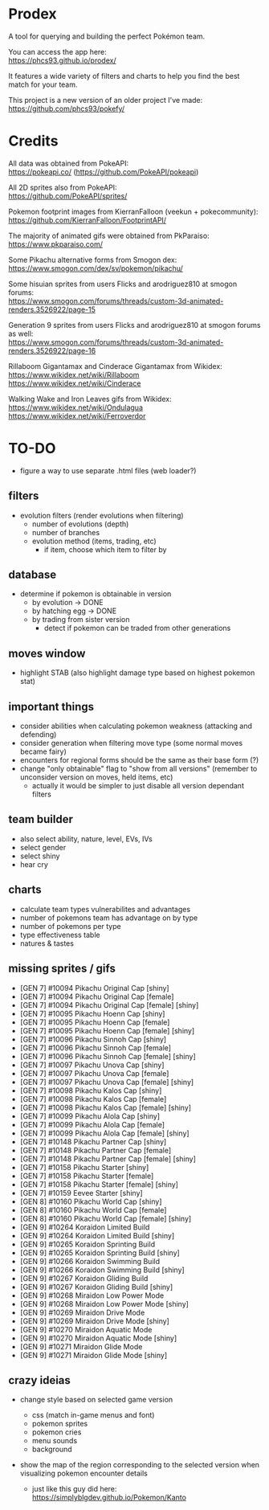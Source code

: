# Prodex

A tool for querying and building the perfect Pokémon team.

You can access the app here:  
https://phcs93.github.io/prodex/

It features a wide variety of filters and charts to help you find the best match for your team.

This project is a new version of an older project I've made:  
https://github.com/phcs93/pokefy/

# Credits

All data was obtained from PokeAPI:  
https://pokeapi.co/ (https://github.com/PokeAPI/pokeapi)

All 2D sprites also from PokeAPI:  
https://github.com/PokeAPI/sprites/

Pokemon footprint images from KierranFalloon (veekun + pokecommunity):  
https://github.com/KierranFalloon/FootprintAPI/

The majority of animated gifs were obtained from PkParaiso:  
https://www.pkparaiso.com/

Some Pikachu alternative forms from Smogon dex:  
https://www.smogon.com/dex/sv/pokemon/pikachu/

Some hisuian sprites from users Flicks and arodriguez810 at smogon forums:  
https://www.smogon.com/forums/threads/custom-3d-animated-renders.3526922/page-15

Generation 9 sprites from users Flicks and arodriguez810 at smogon forums as well:  
https://www.smogon.com/forums/threads/custom-3d-animated-renders.3526922/page-16

Rillaboom Gigantamax and Cinderace Gigantamax from Wikidex:  
https://www.wikidex.net/wiki/Rillaboom  
https://www.wikidex.net/wiki/Cinderace  

Walking Wake and Iron Leaves gifs from Wikidex:  
https://www.wikidex.net/wiki/Ondulagua  
https://www.wikidex.net/wiki/Ferroverdor

# TO-DO

- figure a way to use separate .html files (web loader?)

## filters

- evolution filters (render evolutions when filtering)
  - number of evolutions (depth)
  - number of branches
  - evolution method (items, trading, etc)
    - if item, choose which item to filter by

## database

- determine if pokemon is obtainable in version 
  - by evolution -> DONE
  - by hatching egg  -> DONE
  - by trading from sister version
    - detect if pokemon can be traded from other generations

## moves window

- highlight STAB (also highlight damage type based on highest pokemon stat)

## important things

- consider abilities when calculating pokemon weakness (attacking and defending)
- consider generation when filtering move type (some normal moves became fairy)
- encounters for regional forms should be the same as their base form (?)
- change "only obtainable" flag to "show from all versions" (remember to unconsider version on moves, held items, etc)
  - actually it would be simpler to just disable all version dependant filters

## team builder 

- also select ability, nature, level, EVs, IVs
- select gender
- select shiny
- hear cry

## charts

- calculate team types vulnerabilites and advantages
- number of pokemons team has advantage on by type
- number of pokemons per type
- type effectiveness table
- natures & tastes

## missing sprites / gifs

- [GEN 7] #10094 Pikachu Original Cap [shiny]
- [GEN 7] #10094 Pikachu Original Cap [female]
- [GEN 7] #10094 Pikachu Original Cap [female] [shiny]
- [GEN 7] #10095 Pikachu Hoenn Cap [shiny]
- [GEN 7] #10095 Pikachu Hoenn Cap [female]
- [GEN 7] #10095 Pikachu Hoenn Cap [female] [shiny]
- [GEN 7] #10096 Pikachu Sinnoh Cap [shiny]
- [GEN 7] #10096 Pikachu Sinnoh Cap [female]
- [GEN 7] #10096 Pikachu Sinnoh Cap [female] [shiny]
- [GEN 7] #10097 Pikachu Unova Cap [shiny]
- [GEN 7] #10097 Pikachu Unova Cap [female]
- [GEN 7] #10097 Pikachu Unova Cap [female] [shiny]
- [GEN 7] #10098 Pikachu Kalos Cap [shiny]
- [GEN 7] #10098 Pikachu Kalos Cap [female]
- [GEN 7] #10098 Pikachu Kalos Cap [female] [shiny]
- [GEN 7] #10099 Pikachu Alola Cap [shiny]
- [GEN 7] #10099 Pikachu Alola Cap [female]
- [GEN 7] #10099 Pikachu Alola Cap [female] [shiny]
- [GEN 7] #10148 Pikachu Partner Cap [shiny]
- [GEN 7] #10148 Pikachu Partner Cap [female]
- [GEN 7] #10148 Pikachu Partner Cap [female] [shiny]
- [GEN 7] #10158 Pikachu Starter [shiny]
- [GEN 7] #10158 Pikachu Starter [female]
- [GEN 7] #10158 Pikachu Starter [female] [shiny]
- [GEN 7] #10159 Eevee Starter [shiny]
- [GEN 8] #10160 Pikachu World Cap [shiny]
- [GEN 8] #10160 Pikachu World Cap [female]
- [GEN 8] #10160 Pikachu World Cap [female] [shiny]
- [GEN 9] #10264 Koraidon Limited Build
- [GEN 9] #10264 Koraidon Limited Build [shiny]
- [GEN 9] #10265 Koraidon Sprinting Build
- [GEN 9] #10265 Koraidon Sprinting Build [shiny]
- [GEN 9] #10266 Koraidon Swimming Build
- [GEN 9] #10266 Koraidon Swimming Build [shiny]
- [GEN 9] #10267 Koraidon Gliding Build
- [GEN 9] #10267 Koraidon Gliding Build [shiny]
- [GEN 9] #10268 Miraidon Low Power Mode
- [GEN 9] #10268 Miraidon Low Power Mode [shiny]
- [GEN 9] #10269 Miraidon Drive Mode
- [GEN 9] #10269 Miraidon Drive Mode [shiny]
- [GEN 9] #10270 Miraidon Aquatic Mode
- [GEN 9] #10270 Miraidon Aquatic Mode [shiny]
- [GEN 9] #10271 Miraidon Glide Mode
- [GEN 9] #10271 Miraidon Glide Mode [shiny]

## crazy ideias

- change style based on selected game version
  - css (match in-game menus and font)
  - pokemon sprites
  - pokemon cries
  - menu sounds
  - background

- show the map of the region corresponding to the selected version when visualizing pokemon encounter details
  - just like this guy did here: https://simplyblgdev.github.io/Pokemon/Kanto